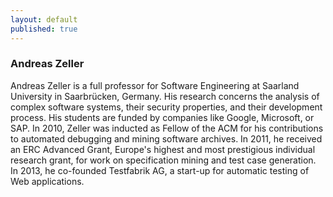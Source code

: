```yaml
---
layout: default
published: true
---
```


### Andreas Zeller

Andreas Zeller is a full professor for Software Engineering at Saarland University in Saarbrücken, Germany. His research concerns the analysis of complex software systems, their security properties, and their development process. His students are funded by companies like Google, Microsoft, or SAP. In 2010, Zeller was inducted as Fellow of the ACM for his contributions to automated debugging and mining software archives. In 2011, he received an ERC Advanced Grant, Europe's highest and most prestigious individual research grant, for work on specification mining and test case generation. In 2013, he co-founded Testfabrik AG, a start-up for automatic testing of Web applications.


